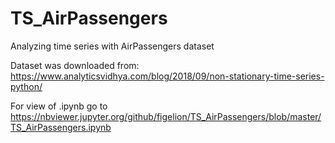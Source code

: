 # TS_AirPassengers
Analyzing time series with AirPassengers dataset

Dataset was downloaded from: https://www.analyticsvidhya.com/blog/2018/09/non-stationary-time-series-python/

For view of .ipynb go to https://nbviewer.jupyter.org/github/figelion/TS_AirPassengers/blob/master/TS_AirPassengers.ipynb
